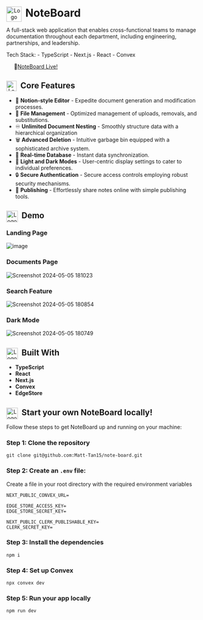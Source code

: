 <div align="center">  <img src="https://cdn-icons-png.flaticon.com/512/223/223002.png" width="40" alt="Logo" align="left" style="margin-right: 10px;"><h1 align="left">NoteBoard</h1>  </div>

A full-stack web application that enables cross-functional teams to manage documentation throughout each department, including engineering, partnerships, and leadership. 

Tech Stack: - TypeScript - Next.js - React - Convex

<div align="center" style="padding-left: 20px;">  <p width="25" alt="Logo" align="left" style="margin-right: 10px;">🔗<a href="https://note-board-app.vercel.app/">NoteBoard Live!</a></p></div>

<div align="center">  <img src="https://upload.wikimedia.org/wikipedia/commons/thumb/c/c2/Blue_magnifying_glass_icon.svg/1200px-Blue_magnifying_glass_icon.svg.png" width="27" alt="Logo" align="left" style="margin-right: 10px;"><h2 align="left">Core Features</h2>  </div>

-   📝  **Notion-style Editor**  - Expedite document generation and modification processes.
-   📄   **File Management** - Optimized management of uploads, removals, and substitutions.
-   ♾️  **Unlimited Document Nesting**  - Smoothly structure data with a hierarchical organization
-   🗑️  **Advanced Deletion**  - Intuitive garbage bin equipped with a sophisticated archive system.
-   💽  **Real-time Database**  - Instant data synchronization.
-   🔆  **Light and Dark Modes**  - User-centric display settings to cater to individual preferences.
-   🔒  **Secure Authentication**  - Secure access controls employing robust security mechanisms.
-   📡  **Publishing**  - Effortlessly share notes online with simple publishing tools.

<div align="center">  <img src="https://cdn-icons-png.freepik.com/512/6490/6490790.png" width="30" alt="Logo" align="left" style="margin-right: 10px;"><h2 align="left">Demo</h2>  </div>

### Landing Page
![image](https://github.com/Matt-Tan15/note-board/assets/91209885/f3ef62e5-fd7f-4917-acda-c2e1817fd615)

### Documents Page
![Screenshot 2024-05-05 181023](https://github.com/Matt-Tan15/note-board/assets/91209885/08f76402-0304-4461-9f95-c42e65278132)

### Search Feature
![Screenshot 2024-05-05 180854](https://github.com/Matt-Tan15/note-board/assets/91209885/ce5b5c86-20bc-407f-b241-89fe2ce6a572)

### Dark Mode
![Screenshot 2024-05-05 180749](https://github.com/Matt-Tan15/note-board/assets/91209885/3d450146-8a90-4b8f-865f-dfd3c395f2c5)

<div align="center">  <img src="https://cdn-icons-png.freepik.com/512/7730/7730324.png" width="30" alt="Logo" align="left" style="margin-right: 10px;"><h2 align="left">Built With</h2>  </div>

-   **TypeScript**
-   **React**
-   **Next.js**
-   **Convex**
-   **EdgeStore**

<div align="center">  <img src="https://cdn-icons-png.flaticon.com/512/3382/3382506.png" width="30" alt="Logo" align="left" style="margin-right: 10px;"><h2 align="left">Start your own NoteBoard locally!</h2>  </div>

Follow these steps to get NoteBoard up and running on your machine:
### Step 1: Clone the repository

    git clone git@github.com:Matt-Tan15/note-board.git

### Step 2: Create an `.env` file:
Create a file in your root directory with the required environment variables

    NEXT_PUBLIC_CONVEX_URL=
    
    EDGE_STORE_ACCESS_KEY=
    EDGE_STORE_SECRET_KEY=
    
    NEXT_PUBLIC_CLERK_PUBLISHABLE_KEY=
    CLERK_SECRET_KEY=

### Step 3: Install the dependencies

    npm i

### Step 4: Set up Convex

    npx convex dev

### Step 5: Run your app locally

    npm run dev
